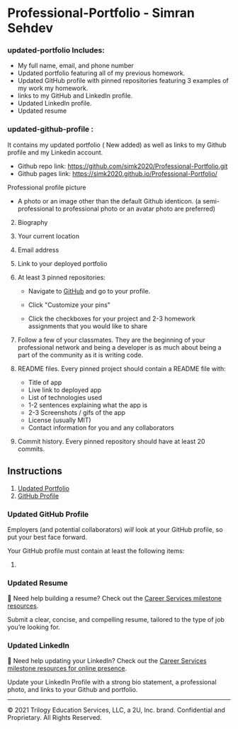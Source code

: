 # Professional-Portfolio - Simran Sehdev

### updated-portfolio Includes: 
* My full name, email, and phone number
* Updated portfolio featuring all of my previous homework. 
* Updated GitHub profile with pinned repositories featuring 3 examples of my work my homework.
* links to my GitHub and LinkedIn profile.
* Updated LinkedIn profile.
* Updated resume 

### updated-github-profile : 
It contains my updated portfolio ( New added) as well as links to my Github profile and my Linkedin account.
* Github repo link: https://github.com/simk2020/Professional-Portfolio.git
* Github pages link:  https://simk2020.github.io/Professional-Portfolio/

Professional profile picture

   * A photo or an image other than the default Github identicon. (a semi-professional to professional photo or an avatar photo are preferred)

2. Biography

3. Your current location

4. Email address

5. Link to your deployed portfolio

6. At least 3 pinned repositories:

   * Navigate to [GitHub](https://github.com/) and go to your profile.

   * Click "Customize your pins"

   * Click the checkboxes for your project and 2-3 homework assignments that you would like to share

7. Follow a few of your classmates. They are the beginning of your professional network and being a developer is as much about being a part of the community as it is writing code.

8. README files. Every pinned project should contain a README file with:

   * Title of app
   * Live link to deployed app
   * List of technologies used
   * 1-2 sentences explaining what the app is
   * 2-3 Screenshots / gifs of the app
   * License (usually MIT)
   * Contact information for you and any collaborators

9. Commit history. Every pinned repository should have at least 20 commits.

## Instructions

1. [Updated Portfolio](#updated-portfolio)
2. [GitHub Profile](#updated-github-profile)


### Updated GitHub Profile 

Employers (and potential collaborators) _will_ look at your GitHub profile, so put your best face forward. 

Your GitHub profile must contain at least the following items:

1. 


### Updated Resume 

💁 Need help building a resume? Check out the [Career Services milestone resources](https://sites.google.com/2u.com/careerservices-webdev/coding-milestones/milestone-develop-your-resume).

Submit a clear, concise, and compelling resume, tailored to the type of job you’re looking for.


### Updated LinkedIn 

💁 Need help updating your LinkedIn? Check out the [Career Services milestone resources for online presence](https://sites.google.com/2u.com/careerservices-webdev/coding-milestones/milestone-polish-your-online-presence).

Update your LinkedIn Profile with a strong bio statement, a professional photo, and links to your Github and portfolio.

- - -
© 2021 Trilogy Education Services, LLC, a 2U, Inc. brand. Confidential and Proprietary. All Rights Reserved.
